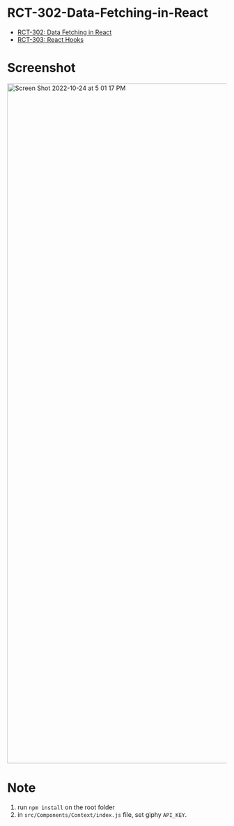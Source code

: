 # RCT-302-Data-Fetching-in-React
* [RCT-302: Data Fetching in React](https://codeandtheory.atlassian.net/browse/RCT-168)
* [RCT-303: React Hooks](https://codeandtheory.atlassian.net/browse/RCT-169)

# Screenshot
<img width="1558" alt="Screen Shot 2022-10-24 at 5 01 17 PM" src="https://user-images.githubusercontent.com/89882954/197491759-5c76c2af-03b0-4809-949a-f267485adc63.png">

# Note
1. run `npm install` on the root folder
2. in `src/Components/Context/index.js` file, set giphy `API_KEY`.
